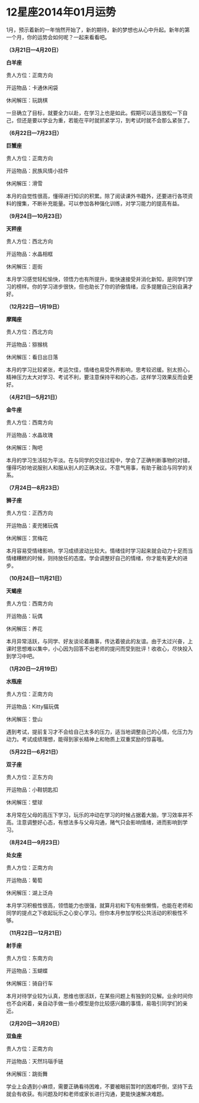 # 12星座2014年01月运势

1月，预示着新的一年悄然开始了，新的期待，新的梦想也从心中升起。新年的第一个月，你的运势会如何呢？一起来看看吧。 

**（3月21日—4月20日）**

**白羊座**

贵人方位：正南方向 

开运物品：卡通休闲袋 

休闲解压：玩跳棋 

一旦确立了目标，就要全力以赴，在学习上也是如此。假期可以适当放松一下自己，但还是要以学业为重，若能在平时就抓紧学习，到考试时就不会那么紧张了。 

**（6月22日—7月23日）**

**巨蟹座**

贵人方位：正南方向 

开运物品：民族风情小挂件 

休闲解压：滑雪 

本月的自觉性很高，懂得进行知识的积累。除了阅读课外书籍外，还要进行各项资料的搜集，不断补充能量。可以参加各种强化训练，对学习能力的提高有益。 

**（9月24日—10月23日）**

**天秤座**

贵人方位：西北方向 

开运物品：水晶相框 

休闲解压：逛街 

本月学习感觉轻松愉快，领悟力也有所提升，能快速接受并消化新知，是同学们学习的榜样。你的学习进步很快，但也助长了你的骄傲情绪，应多提醒自己别自满才好。 

**（12月22日—1月19日）**

**摩羯座**

贵人方位：西北方向 

开运物品：猕猴桃 

休闲解压：看日出日落 

本月的学习比较紧张，考运欠佳，情绪也易受外界影响，思考较迟缓。别太担心，精神压力太大对学习、考试不利，要注意保持平和的心态，这样学习效果反而会更好。 

**（4月21日—5月21日）**

**金牛座**

贵人方位：西南方向 

开运物品：水晶玫瑰 

休闲解压：陶吧 

本月的学习生活较为平淡。在与同学的交往过程中，学会了正确判断事物的对错，懂得巧妙地说服别人和服从别人的正确决议。不意气用事，有助于融洽与同学的关系。 

**（7月24日—8月23日）**

**狮子座**

贵人方位：正西方向 

开运物品：麦兜猪玩偶 

休闲解压：赏梅花 

本月容易受情绪影响，学习成绩波动比较大。情绪佳时学习起来就会动力十足而当情绪糟糕的时候，则持放任的态度。学会调整好自己的情绪，你才能有更大的进步。 

**（10月24日—11月21日）**

**天蝎座**

贵人方位：西南方向 

开运物品：玩偶 

休闲解压：养花 

本月异常活跃，与同学、好友谈论着趣事，传达着彼此的友谊。由于太过兴奋，上课时思想难以集中，小心因为回答不出老师的提问而受到批评！收收心，尽快投入到学习中吧。 

**（1月20日—2月19日）**

**水瓶座**

贵人方位：正南方向 

开运物品：Kitty猫玩偶 

休闲解压：登山 

遇到考试，提前复习才不会给自己太多的压力，适当地调整自己的心情，化压力为动力。考试成绩理想，能得到家长精神上和物质上双重奖励的惊喜哦。 

**（5月22日—6月21日）**

**双子座**

贵人方位：正东方向 

开运物品：小鞋钥匙扣 

休闲解压：壁球 

本月常在父母的高压下学习，玩乐的冲动在学习的时候占据着大脑，学习效率并不高。注意调整好心态，有想法多与父母沟通，赌气只会影响情绪，进而影响到学习。 

**（8月24日—9月23日）**

**处女座**

贵人方位：正南方向 

开运物品：葡萄 

休闲解压：湖上泛舟 

本月学习积极性很高，领悟能力也很强，就算月初和下旬有些懒惰，也能在老师和同学的提点之下收起玩乐之心安心学习。但你本月参加学校公共活动的积极性不够。 

**（11月22日—12月21日）**

**射手座**

贵人方位：东南方向 

开运物品：玉蝴蝶 

休闲解压：骑自行车 

本月对待学业较为认真，思维也很活跃，在某些问题上有独到的见解。业余时间你也不会闲着，亲自动手做一些小模型是你比较感兴趣的事情，易吸引同学们的亲近。 

**（2月20日—3月20日）**

**双鱼座**

贵人方位：正南方向 

开运物品：天然玛瑙手链 

休闲解压：跳街舞 

学业上会遇到小麻烦，需要正确看待困难，不要被眼前暂时的困难吓倒，坚持下去就会有收获。有问题及时和老师或家长进行沟通，更能快速解决难题。
